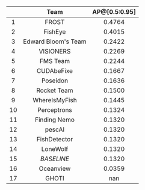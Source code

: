 || Team | AP@[0.5:0.95] |
| :---: | :---: | :---: |
| 1 | FROST | 0.4764 |
| 2 | FishEye | 0.4015 |
| 3 | Edward Bloom's Team | 0.2422 |
| 4 | VISIONERS | 0.2269 |
| 5 | FMS Team | 0.2244 |
| 6 | CUDAbeFixe | 0.1667 |
| 7 | Poseidon | 0.1636 |
| 8 | Rocket Team | 0.1500 |
| 9 | WhereIsMyFish | 0.1445 |
| 10 | Perceptrons | 0.1324 |
| 11 | Finding Nemo | 0.1320 |
| 12 | pescAI | 0.1320 |
| 13 | FishDetector | 0.1320 |
| 14 | LoneWolf | 0.1320 |
| 15 | *BASELINE* | 0.1320 |
| 16 | Oceanview | 0.0359 |
| 17 | GHOTI | nan |

